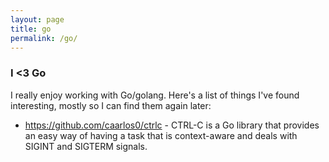 ```yaml
---
layout: page
title: go
permalink: /go/
---
```


<h3>I <3 Go</h3>

I really enjoy working with Go/golang. Here's a list of things I've found interesting, mostly so I can find them again later:

* https://github.com/caarlos0/ctrlc - CTRL-C is a Go library that provides an easy way of having a task that is context-aware and deals with SIGINT and SIGTERM signals.
